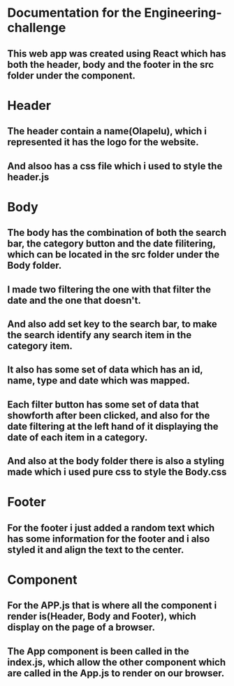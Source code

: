 # Documentation for the Engineering-challenge


## This web app was created using React which has both the header, body and  the footer in the src folder under the component.



# Header


## The header contain a name(Olapelu), which i represented it has the logo for the website.
## And alsoo has a css file which i used to style the header.js



# Body

## The body has the combination of both the search bar, the category button and the date filitering, which can be located in the src folder under the Body folder.
## I made two filtering the one with that filter the date and the one that doesn't.
## And also add set key to the search bar, to make the search identify any search item in the category item.

## It also has some set of data which has an id, name, type and date which was mapped.


## Each filter button has some set of data that showforth after been clicked, and also for the date filtering at the left hand of it displaying the date of each item in a category.


## And also at the body folder there is also a styling made which i used pure css to style the Body.css


# Footer


## For the footer i just added a random text which has some information for the footer and i also styled it and align the text to the center.


# Component

## For the APP.js that is where all the component i render is(Header, Body and Footer), which display on the page of a browser.


## The App component is been called in the index.js, which allow the other component which are called in the App.js to render on our browser. 




